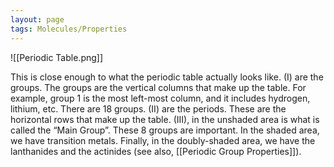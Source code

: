 ```yaml
---
layout: page
tags: Molecules/Properties 
---
```


![[Periodic Table.png]]

This is close enough to what the periodic table actually looks like. (I) are the groups. The groups are the vertical columns that make up the table. For example, group 1 is the most left-most column, and it includes hydrogen, lithium, etc. There are 18 groups. (II) are the periods. These are the horizontal rows that make up the table. (III), in the unshaded area is what is called the “Main Group”. These 8 groups are important. In the shaded area, we have transition metals. Finally, in the doubly-shaded area, we have the lanthanides and the actinides (see also, [[Periodic Group Properties]]).